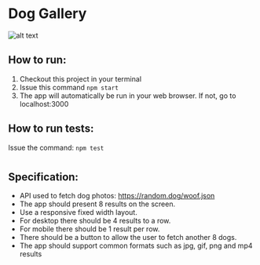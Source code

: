 # Dog Gallery

![alt text](https://raw.githubusercontent.com/jsbonso/dogsgallery/blob/master/doggos.png)

## How to run:

1. Checkout this project in your terminal
2. Issue this command `npm start`
3. The app will automatically be run in your web browser. If not, go to localhost:3000

## How to run tests:

Issue the command: `npm test`
#

## Specification:

* API used to fetch dog photos: https://random.dog/woof.json
* The app should present 8 results on the screen.
* Use a responsive fixed width layout.
* For desktop there should be 4 results to a row.
* For mobile there should be 1 result per row.
* There should be a button to allow the user to fetch another 8 dogs.
* The app should support common formats such as jpg, gif, png and mp4 results

